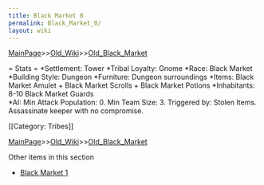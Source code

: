 ```yaml
---
title: Black Market 0
permalink: Black_Market_0/
layout: wiki
---
```


[MainPage](/keeperrl_wiki/ "wikilink")>>[Old_Wiki](/keeperrl_wiki/Old_Wiki "wikilink")>>[Old_Black_Market](/keeperrl_wiki/Old_Black_Market "wikilink")

= Stats =
*Settlement: Tower
*Tribal Loyalty: Gnome
*Race: Black Market
*Building Style: Dungeon
*Furniture: Dungeon surroundings
*Items:  Black Market Amulet + Black Market Scrolls + Black Market Potions
*Inhabitants: 8-10 Black Market Guards    
*AI: Min Attack Population: 0. Min Team Size: 3. Triggered by: Stolen Items. Assassinate keeper with no compromise. 

[[Category: Tribes]]

[MainPage](/keeperrl_wiki/ "wikilink")>>[Old_Wiki](/keeperrl_wiki/Old_Wiki "wikilink")>>[Old_Black_Market](/keeperrl_wiki/Old_Black_Market "wikilink")

Other items in this section
-    [Black Market 1](/keeperrl_wiki/Black_Market_1 "wikilink")
